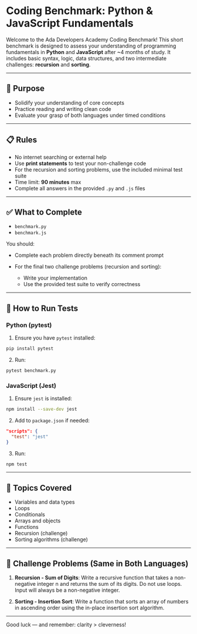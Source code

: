 # Coding Benchmark: Python & JavaScript Fundamentals

Welcome to the Ada Developers Academy Coding Benchmark! This short benchmark is designed to assess your understanding of programming fundamentals in **Python** and **JavaScript** after \~4 months of study. It includes basic syntax, logic, data structures, and two intermediate challenges: **recursion** and **sorting**.

---

## 🧪 Purpose

* Solidify your understanding of core concepts
* Practice reading and writing clean code
* Evaluate your grasp of both languages under timed conditions

---

## 📋 Rules

* No internet searching or external help
* Use **print statements** to test your non-challenge code
* For the recursion and sorting problems, use the included minimal test suite
* Time limit: **90 minutes** max
* Complete all answers in the provided `.py` and `.js` files

---

## ✅ What to Complete

* `benchmark.py`
* `benchmark.js`

You should:

* Complete each problem directly beneath its comment prompt
* For the final two challenge problems (recursion and sorting):

  * Write your implementation
  * Use the provided test suite to verify correctness

---

## 🧪 How to Run Tests

### Python (pytest)

1. Ensure you have `pytest` installed:

```bash
pip install pytest
```

2. Run:

```bash
pytest benchmark.py
```

### JavaScript (Jest)

1. Ensure `jest` is installed:

```bash
npm install --save-dev jest
```

2. Add to `package.json` if needed:

```json
"scripts": {
  "test": "jest"
}
```

3. Run:

```bash
npm test
```

---

## 🧠 Topics Covered

* Variables and data types
* Loops
* Conditionals
* Arrays and objects
* Functions
* Recursion (challenge)
* Sorting algorithms (challenge)

---

## 🔁 Challenge Problems (Same in Both Languages)

1. **Recursion - Sum of Digits**: Write a recursive function that takes a non-negative integer n and returns the sum of its digits. Do not use loops. Input will always be a non-negative integer.

2. **Sorting - Insertion Sort**: Write a function that sorts an array of numbers in ascending order using the in-place insertion sort algorithm.

---

Good luck — and remember: clarity > cleverness!
